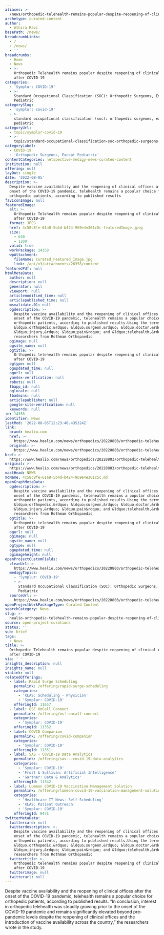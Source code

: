 ```yaml
---
aliases: >-
  /news/orthopedic-telehealth-remains-popular-despite-reopening-of-clinical-offices-after-covid-19
archetype: curated-content
author:
  - Athira Ravi
basePath: /news/
breadcrumbLinks:
  - /
  - /news/
  - ''
breadcrumbs:
  - Home
  - News
  - >-
    Orthopedic Telehealth remains popular despite reopening of clinical offices
    after COVID-19
categories:
  - 'Symplur: COVID-19'
  - >-
    Standard Occupational Classification (SOC): Orthopedic Surgeons, Except
    Pediatric
categorySlug:
  - 'symplur: covid-19'
  - >-
    standard occupational classification (soc): orthopedic surgeons, except
    pediatric
categoryUrl:
  - topic/symplur-covid-19
  - >-
    topic/standard-occupational-classification-soc-orthopedic-surgeons-except-pediatric
categoryLabel:
  - COVID-19
  - 'Orthopedic Surgeons, Except Pediatric'
contentCategories: netspective-medigy-news-curated-content
institution: null
offering: null
layOut: single
date: '2022-08-05'
description: >-
  Despite vaccine availability and the reopening of clinical offices after the
  onset of the COVID-19 pandemic, telehealth remains a popular choice for
  orthopedic patients, according to published results
favIconImage: null
featuredImage:
  alt: >-
    Orthopedic Telehealth remains popular despite reopening of clinical offices
    after COVID-19
  format: JPEG
  href: 4c58c8fe-61a8-5b4d-b424-969e4e301c5c-featuredImage.jpeg
  size:
    - 630
    - 1200
  valid: true
  workPackage: 14358
  wpAttachment:
    fileName: Curated_Featured_Image.jpg
    link: /api/v3/attachments/26358/content
featuredPdf: null
htmlMetaData:
  author: null
  description: null
  generator: null
  viewport: null
  articlemodified_time: null
  articlepublished_time: null
  msvalidate.01: null
  ogdescription: >-
    Despite vaccine availability and the reopening of clinical offices after the
    onset of the COVID-19 pandemic, telehealth remains a popular choice for
    orthopedic patients, according to published results.Using the terms
    &ldquo;orthopedic,&rdquo; &ldquo;surgeon,&rdquo; &ldquo;doctor,&rdquo;
    &ldquo;injury,&rdquo; &ldquo;pain&rdquo; and &ldquo;telehealth,&rdquo;
    researchers from Rothman Orthopaedic 
  ogimage: null
  ogsite_name: null
  ogtitle: >-
    Orthopedic telehealth remains popular despite reopening of clinical offices
    after COVID-19
  ogtype: null
  ogupdated_time: null
  ogurl: null
  yandex-verification: null
  robots: null
  fbapp_id: null
  oglocale: null
  fbadmins: null
  articlepublisher: null
  google-site-verification: null
  keywords: null
id: 14358
identifier: News
lastMod: '2022-08-05T12:23:46.435324Z'
link:
  brand: healio.com
  href: >-
    https://www.healio.com/news/orthopedics/20220803/orthopedic-telehealth-remains-popular-despite-reopening-of-clinical-offices-after-covid19
  original: >-
    https://www.healio.com/news/orthopedics/20220803/orthopedic-telehealth-remains-popular-despite-reopening-of-clinical-offices-after-covid19
href: >-
  https://www.healio.com/news/orthopedics/20220803/orthopedic-telehealth-remains-popular-despite-reopening-of-clinical-offices-after-covid19
original: >-
  https://www.healio.com/news/orthopedics/20220803/orthopedic-telehealth-remains-popular-despite-reopening-of-clinical-offices-after-covid19
mastHead: NEWS
mdName: 4c58c8fe-61a8-5b4d-b424-969e4e301c5c.md
openGraphMetaData:
  ogdescription: >-
    Despite vaccine availability and the reopening of clinical offices after the
    onset of the COVID-19 pandemic, telehealth remains a popular choice for
    orthopedic patients, according to published results.Using the terms
    &ldquo;orthopedic,&rdquo; &ldquo;surgeon,&rdquo; &ldquo;doctor,&rdquo;
    &ldquo;injury,&rdquo; &ldquo;pain&rdquo; and &ldquo;telehealth,&rdquo;
    researchers from Rothman Orthopaedic 
  ogtitle: >-
    Orthopedic telehealth remains popular despite reopening of clinical offices
    after COVID-19
  ogurl: null
  ogimage: null
  ogsite_name: null
  ogtype: null
  ogupdated_time: null
  ogimageheight: null
openProjectCustomFields:
  cleanUrl: >-
    https://www.healio.com/news/orthopedics/20220803/orthopedic-telehealth-remains-popular-despite-reopening-of-clinical-offices-after-covid19
  medigyTopics:
    - 'Symplur: COVID-19'
    - >-
      Standard Occupational Classification (SOC): Orthopedic Surgeons, Except
      Pediatric
  sourceUrl: >-
    https://www.healio.com/news/orthopedics/20220803/orthopedic-telehealth-remains-popular-despite-reopening-of-clinical-offices-after-covid19
openProjectWorkPackageType: Curated Content
searchCategory: News
slug: >-
  healio-orthopedic-telehealth-remains-popular-despite-reopening-of-clinical-offices-after-covid-19
source: open-project-curations
status: ''
sub: brief
tags:
  - News
title: >-
  Orthopedic Telehealth remains popular despite reopening of clinical offices
  after COVID-19
via: ' '
insights_description: null
insights_name: null
viaLink: null
relatedOfferings:
  - label: Rapid Surge Scheduling
    permalink: /offering/rapid-surge-scheduling
    categories:
      - 'KLAS: Scheduling - Physician'
      - 'Symplur: COVID-19'
    offeringId: 11657
  - label: OSF OnCall Connect
    permalink: /offering/osf-oncall-connect
    categories:
      - 'Symplur: COVID-19'
    offeringId: 11352
  - label: COVID Companion
    permalink: /offering/covid-companion
    categories:
      - 'Symplur: COVID-19'
    offeringId: 11351
  - label: SAS - COVID-19 Data Analytics
    permalink: /offering/sas---covid-19-data-analytics
    categories:
      - 'Symplur: COVID-19'
      - 'Frost & Sullivan: Artificial Intelligence'
      - 'Gartner: Data & Analytics'
    offeringId: 11342
  - label: Lumeon COVID-19 Vaccination Management Solution
    permalink: /offering/lumeon-covid-19-vaccination-management-solution
    categories:
      - 'Healthcare IT News: Self-Scheduling'
      - 'KLAS: Patient Outreach'
      - 'Symplur: COVID-19'
    offeringId: 9471
twitterMetaData:
  twittercard: null
  twitterdescription: >-
    Despite vaccine availability and the reopening of clinical offices after the
    onset of the COVID-19 pandemic, telehealth remains a popular choice for
    orthopedic patients, according to published results.Using the terms
    &ldquo;orthopedic,&rdquo; &ldquo;surgeon,&rdquo; &ldquo;doctor,&rdquo;
    &ldquo;injury,&rdquo; &ldquo;pain&rdquo; and &ldquo;telehealth,&rdquo;
    researchers from Rothman Orthopaedic 
  twittertitle: >-
    Orthopedic telehealth remains popular despite reopening of clinical offices
    after COVID-19
  twitterimage: null
  twitterurl: null
---
```

<p>Despite vaccine availability and the reopening of clinical offices after the onset of the COVID-19 pandemic, telehealth remains a popular choice for orthopedic patients, according to published results.
“In conclusion, interest in orthopedic telehealth was steadily growing prior to the onset of the COVID-19 pandemic and remains significantly elevated beyond pre-pandemic levels despite the reopening of clinical offices and the introduction of vaccine availability across the country,” the researchers wrote in the study.</p>